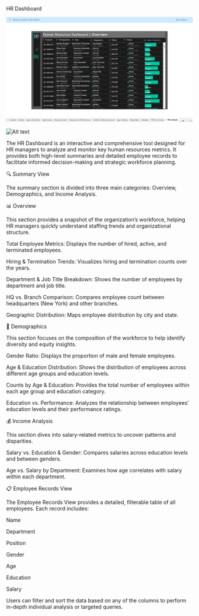 HR Dashboard

![Alt text](https://github.com/AmrHamouda/HR-Dashboard/blob/27a41bdeac034cc1ae7e6d24410e48ec326be66b/images/HR-Detail.png) 



![Alt text](path/to/image.png)

The HR Dashboard is an interactive and comprehensive tool designed for HR managers to analyze and monitor key human resources metrics. It provides both high-level summaries and detailed employee records to facilitate informed decision-making and strategic workforce planning.

🔍 Summary View

The summary section is divided into three main categories: Overview, Demographics, and Income Analysis.

📊 Overview

This section provides a snapshot of the organization’s workforce, helping HR managers quickly understand staffing trends and organizational structure.

Total Employee Metrics: Displays the number of hired, active, and terminated employees.

Hiring & Termination Trends: Visualizes hiring and termination counts over the years.

Department & Job Title Breakdown: Shows the number of employees by department and job title.

HQ vs. Branch Comparison: Compares employee count between headquarters (New York) and other branches.

Geographic Distribution: Maps employee distribution by city and state.

👥 Demographics

This section focuses on the composition of the workforce to help identify diversity and equity insights.

Gender Ratio: Displays the proportion of male and female employees.

Age & Education Distribution: Shows the distribution of employees across different age groups and education levels.

Counts by Age & Education: Provides the total number of employees within each age group and education category.

Education vs. Performance: Analyzes the relationship between employees’ education levels and their performance ratings.

💰 Income Analysis

This section dives into salary-related metrics to uncover patterns and disparities.

Salary vs. Education & Gender: Compares salaries across education levels and between genders.

Age vs. Salary by Department: Examines how age correlates with salary within each department.

📋 Employee Records View

The Employee Records View provides a detailed, filterable table of all employees. Each record includes:

Name

Department

Position

Gender

Age

Education

Salary

Users can filter and sort the data based on any of the columns to perform in-depth individual analysis or targeted queries.
